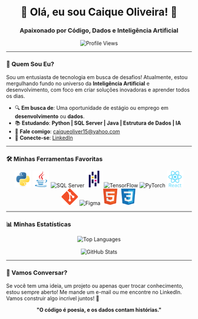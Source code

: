 <div align="center">
  <h1>🚀 Olá, eu sou Caique Oliveira! 👋</h1>
  <h3>Apaixonado por Código, Dados e Inteligência Artificial</h3>
  <img src="https://komarev.com/ghpvc/?username=caiquedev1&label=VISITAS&color=ff69b4&style=flat" alt="Profile Views" />
</div>

---

### 🌟 Quem Sou Eu?
Sou um entusiasta de tecnologia em busca de desafios! Atualmente, estou mergulhando fundo no universo da **Inteligência Artificial** e desenvolvimento, com foco em criar soluções inovadoras e aprender todos os dias.

- 🔍 **Em busca de**: Uma oportunidade de estágio ou emprego em **desenvolvimento** ou **dados**.   
- 📚 **Estudando**: **Python | SQL Server | Java | Estrutura de Dados | IA**  
- 📩 **Fale comigo**: [caiqueoliver15@yahoo.com](mailto:caiqueoliver15@yahoo.com)  
- 🔗 **Conecte-se**: [LinkedIn](https://www.linkedin.com/in/caique-oliveira77/)  

---

### 🛠️ Minhas Ferramentas Favoritas
<div align="center">
  <img src="https://raw.githubusercontent.com/devicons/devicon/master/icons/python/python-original.svg" alt="Python" width="45" height="45" title="Python"/>
  <img src="https://raw.githubusercontent.com/devicons/devicon/master/icons/java/java-original.svg" alt="Java" width="45" height="45" title="Java"/>
  <img src="https://www.svgrepo.com/show/303229/microsoft-sql-server-logo.svg" alt="SQL Server" width="45" height="45" title="SQL Server"/>
  <img src="https://raw.githubusercontent.com/devicons/devicon/master/icons/pandas/pandas-original.svg" alt="Pandas" width="45" height="45" title="Pandas"/>
  <img src="https://www.vectorlogo.zone/logos/tensorflow/tensorflow-icon.svg" alt="TensorFlow" width="45" height="45" title="TensorFlow"/>
  <img src="https://www.vectorlogo.zone/logos/pytorch/pytorch-icon.svg" alt="PyTorch" width="45" height="45" title="PyTorch"/>
  <img src="https://raw.githubusercontent.com/devicons/devicon/master/icons/react/react-original-wordmark.svg" alt="React" width="45" height="45" title="React"/>
  <img src="https://raw.githubusercontent.com/devicons/devicon/master/icons/git/git-original.svg" alt="Git" width="45" height="45" title="Git"/>
  <img src="https://www.vectorlogo.zone/logos/figma/figma-icon.svg" alt="Figma" width="45" height="45" title="Figma"/>
  <img src="https://raw.githubusercontent.com/devicons/devicon/master/icons/html5/html5-original.svg" alt="HTML5" width="45" height="45" title="HTML5"/>
  <img src="https://raw.githubusercontent.com/devicons/devicon/master/icons/css3/css3-original.svg" alt="CSS3" width="45" height="45" title="CSS3"/>
</div>

---

### 📊 Minhas Estatísticas
<div align="center">
  <img src="https://github-readme-stats.vercel.app/api/top-langs?username=caiquedev1&show_icons=true&locale=pt-br&layout=compact&theme=dracula" alt="Top Languages" />
  <br><br>
  <img src="https://github-readme-stats.vercel.app/api?username=caiquedev1&show_icons=true&locale=pt-br&theme=dracula" alt="GitHub Stats" />
</div>

---

### 💬 Vamos Conversar?
Se você tem uma ideia, um projeto ou apenas quer trocar conhecimento, estou sempre aberto! Me mande um e-mail ou me encontre no LinkedIn. Vamos construir algo incrível juntos! 🚀

<div align="center">
  <strong>"O código é poesia, e os dados contam histórias."</strong>
</div>

